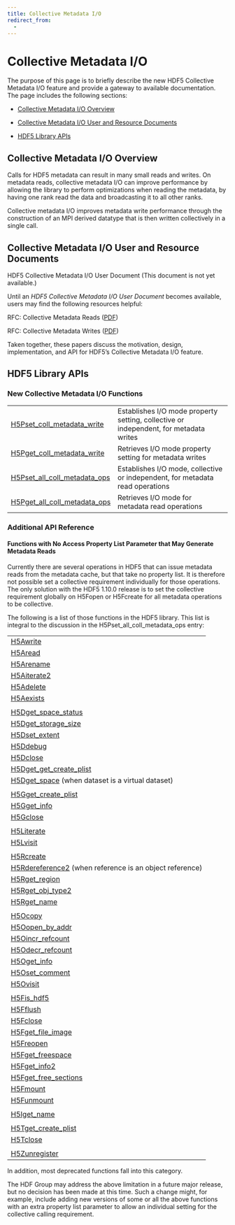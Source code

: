 ```yaml
---
title: Collective Metadata I/O
redirect_from:
  - 
---
```


# Collective Metadata I/O

The purpose of this page is to briefly describe the new HDF5 Collective Metadata I/O feature and provide a gateway to available documentation. The page includes the following sections:

* <a href="#overview">Collective Metadata I/O Overview</a>

* <a href="#resource">Collective Metadata I/O User and Resource Documents</a>

* <a href="#apis">HDF5 Library APIs</a>

<h2 id="overview">Collective Metadata I/O Overview</h2>

Calls for HDF5 metadata can result in many small reads and writes. On metadata reads, collective metadata I/O can improve performance by allowing the library to perform optimizations when reading the metadata, by having one rank read the data and broadcasting it to all other ranks.

Collective metadata I/O improves metadata write performance through the construction of an MPI derived datatype that is then written collectively in a single call.

<h2 id="resource">Collective Metadata I/O User and Resource Documents</h2>

HDF5 Collective Metadata I/O User Document (This document is not yet available.)

Until an *HDF5 Collective Metadata I/O User Document* becomes available, users may find the following resources helpful:

RFC: Collective Metadata Reads ([PDF](https://docs.hdfgroup.org/hdf5/rfc/RFC-CollectiveMetadataReads.pdf))

RFC: Collective Metadata Writes ([PDF](https://docs.hdfgroup.org/hdf5/rfc/RFC-CollectiveMetadataWrites.pdf))

Taken together, these papers discuss the motivation, design, implementation, and API for HDF5’s Collective Metadata I/O feature.

<h2 id="apis">HDF5 Library APIs</h2>

### New Collective Metadata I/O Functions

|                   |                                                              |
| ----------------- | ------------------------------------------------------------ |
| [H5Pset_coll_metadata_write](https://docs.hdfgroup.org/hdf5/v1_14/group___f_a_p_l.html#ga6380f9929cf42c8203813f7e72dde35c) | Establishes I/O mode property setting, collective or independent, for metadata writes |
| [H5Pget_coll_metadata_write](https://docs.hdfgroup.org/hdf5/v1_14/group___f_a_p_l.html#gac83ab4e788a5b6e0d578f40ca67d8d00) | Retrieves I/O mode property setting for metadata writes | 
| [H5Pset_all_coll_metadata_ops](https://docs.hdfgroup.org/hdf5/v1_14/group___g_a_p_l.html#ga5bc0b1fc7e1e3961bf0b441e722949eb) | Establishes I/O mode, collective or independent, for metadata read operations | 
| [H5Pget_all_coll_metadata_ops](https://docs.hdfgroup.org/hdf5/v1_14/group___g_a_p_l.html#ga8792cbe7eeace1382f588ed12a92092a) | Retrieves I/O mode for metadata read operations |

### Additional API Reference

#### Functions with No Access Property List Parameter that May Generate Metadata Reads

Currently there are several operations in HDF5 that can issue metadata reads from the metadata cache, but that take no property list. It is therefore not possible set a collective requirement individually for those operations. The only solution with the HDF5 1.10.0 release is to set the collective requirement globally on H5Fopen or H5Fcreate for all metadata operations to be collective.

The following is a list of those functions in the HDF5 library. This list is integral to the discussion in the H5Pset_all_coll_metadata_ops entry:

|                   |
| ----------------- |
| [H5Awrite](https://docs.hdfgroup.org/hdf5/v1_14/group___h5_a.html#gab70871e205d57450c83efd9912be2b5c) |
| [H5Aread](https://docs.hdfgroup.org/hdf5/v1_14/group___h5_a.html#gaacb27a997f7c98e8a833d0fd63b58f1c) |
| [H5Arename](https://docs.hdfgroup.org/hdf5/v1_14/group___h5_a.html#ga490dcd6db246c1fda7295badfce28203) |
| [H5Aiterate2](https://docs.hdfgroup.org/hdf5/v1_14/group___h5_a.html#ga9315a22b60468b6e996559b1b8a77251) |
| [H5Adelete](https://docs.hdfgroup.org/hdf5/v1_14/group___h5_a.html#gada9fa3d6db52329f1fd55662de6ff6ba) |
| [H5Aexists](https://docs.hdfgroup.org/hdf5/v1_14/group___h5_a.html#ga293b5be270d90cd5e47f782ca9aec80b) |
|  |
| [H5Dget_space_status](https://docs.hdfgroup.org/hdf5/v1_14/group___h5_d.html#ga7639ef5c12cb906c71670ce73b856a4c) |
| [H5Dget_storage_size](https://docs.hdfgroup.org/hdf5/v1_14/group___h5_d.html#gafb249479a493e80891f0c7f5d8a91b00) |
| [H5Dset_extent](https://docs.hdfgroup.org/hdf5/v1_14/group___h5_d.html#gad31e1e0129f4520c531ce524de2a056f) |
| [H5Ddebug](url) |
| [H5Dclose](https://docs.hdfgroup.org/hdf5/v1_14/group___h5_d.html#gae47c3f38db49db127faf221624c30609) |
| [H5Dget_get_create_plist](url) |
| [H5Dget_space](https://docs.hdfgroup.org/hdf5/v1_14/group___h5_d.html#gad42a46be153d895d8c28a11ebf5a0d0a) (when dataset is a virtual dataset) |
|  |
| [H5Gget_create_plist](https://docs.hdfgroup.org/hdf5/v1_14/group___h5_g.html#ga0b959a53cbffa48f5d68ce33b43b7ed8) |
| [H5Gget_info](https://docs.hdfgroup.org/hdf5/v1_14/group___j_h5_g.html#gaece6d1057c42630d336dad0f3915b337) |
| [H5Gclose](https://docs.hdfgroup.org/hdf5/v1_14/group___h5_g.html#ga8dbe20b390d2504f0bd3589ed8f4e221) |
|  |
| [H5Literate](https://docs.hdfgroup.org/hdf5/v1_14/group___j_h5_l.html#ga4e9e84159546db7f17d3d0c6ee709371) |
| [H5Lvisit](https://docs.hdfgroup.org/hdf5/v1_14/group___t_r_a_v.html#gac0558936502924d9e898d8b6e041ed69) |
|  |
| [H5Rcreate](https://docs.hdfgroup.org/hdf5/v1_14/group___h5_r.html#ga0ac6997b5de26b11d91a95de2869950d) |
| [H5Rdereference2](https://docs.hdfgroup.org/hdf5/v1_14/group___h5_r.html#ga9b09586f7b6ec708434dd8f95f58a9b7) (when reference is an object reference) |
| [H5Rget_region](https://docs.hdfgroup.org/hdf5/v1_14/group___h5_r.html#ga1702d609e85b9edd3d1e526a0276484f) |
| [H5Rget_obj_type2](https://docs.hdfgroup.org/hdf5/v1_14/group___h5_r.html#ga766e39a76bcdd68dc514425353eff807) |
| [H5Rget_name](https://docs.hdfgroup.org/hdf5/v1_14/group___h5_r.html#ga4c112c388f697324270fd085100dccaa) |
|  |
| [H5Ocopy](https://docs.hdfgroup.org/hdf5/v1_14/group___h5_o.html#gaa94449be6f67f499be5ddd3fc44f4225) |
| [H5Oopen_by_addr](https://docs.hdfgroup.org/hdf5/v1_14/group___h5_o.html#ga137f3823adab4daaaf8fe87b40453fa2) |
| [H5Oincr_refcount](https://docs.hdfgroup.org/hdf5/v1_14/group___h5_o.html#ga2086bad6c3cd2a711c306a48c093ff55) |
| [H5Odecr_refcount](https://docs.hdfgroup.org/hdf5/v1_14/group___h5_o.html#ga60c20da5e244c28a653d4fa23d316b44) |
| [H5Oget_info](https://docs.hdfgroup.org/hdf5/v1_14/group___h5_o.html#gaf4f302a33faba9e1c2b5f64c62ca4ed5) |
| [H5Oset_comment](https://docs.hdfgroup.org/hdf5/v1_14/group___h5_o.html#ga8b5cf8e916204e29616516046121f631) |
| [H5Ovisit](https://docs.hdfgroup.org/hdf5/v1_14/group___h5_o.html#ga5ce86255fcc34ceaf84a62551cd24233) |
|  |
| [H5Fis_hdf5](https://docs.hdfgroup.org/hdf5/v1_14/group___h5_f.html#ga6055c2ea3438bd4aaf221eba66843225) |
| [H5Fflush](https://docs.hdfgroup.org/hdf5/v1_14/group___h5_f.html#gae686870f0a276c4d06bbc667b2c24124) |
| [H5Fclose](https://docs.hdfgroup.org/hdf5/v1_14/group___h5_f.html#gac55cd91d80822e4f8c2a7f04ea71b124) |
| [H5Fget_file_image](https://docs.hdfgroup.org/hdf5/v1_14/group___h5_f.html#gadc53f4e76b1199cb5d2a8cb7fbb114ad) |
| [H5Freopen](https://docs.hdfgroup.org/hdf5/v1_14/group___h5_f.html#ga3f213eb05c5419d63ba168c30036e47b) |
| [H5Fget_freespace](https://docs.hdfgroup.org/hdf5/v1_14/group___h5_f.html#ga3ef2673183567543346668a8f1eca2e9) |
| [H5Fget_info2](https://docs.hdfgroup.org/hdf5/v1_14/group___h5_f.html#gaced8c09c1559636a9c3f33dff3f4520e) |
| [H5Fget_free_sections](https://docs.hdfgroup.org/hdf5/v1_14/group___h5_f.html#gab9cbf1a45f9dcda34b43f985b7848434) |
| [H5Fmount](https://docs.hdfgroup.org/hdf5/v1_14/group___h5_f.html#ga7c4865fd36ee25d839725252150bb53b) |
| [H5Funmount](https://docs.hdfgroup.org/hdf5/v1_14/group___h5_f.html#gae8f807d3f04a33f132ffb6c5295e897f) |
|  |
| [H5Iget_name](https://docs.hdfgroup.org/hdf5/v1_14/group___h5_i.html#ga9c84a8dc29566b82b6d1ff7a6e6828f1) |
|  |
| [H5Tget_create_plist](https://docs.hdfgroup.org/hdf5/v1_14/group___h5_t.html#ga6802c22c6e90216aa839a4a83909a54c) |
| [H5Tclose](https://docs.hdfgroup.org/hdf5/v1_14/group___h5_t.html#gafcba4db244f6a4d71e99c6e72b8678f0) |
|  |
| [H5Zunregister](https://docs.hdfgroup.org/hdf5/v1_14/group___h5_z.html#ga6b8bcdde70c9256c50c7c62ba66380f8) |

In addition, most deprecated functions fall into this category.

The HDF Group may address the above limitation in a future major release, but no decision has been made at this time. Such a change might, for example, include adding new versions of some or all the above functions with an extra property list parameter to allow an individual setting for the collective calling requirement.

